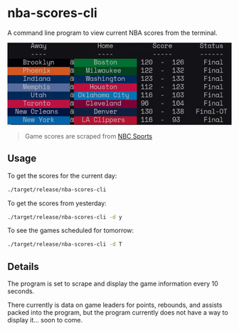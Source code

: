 # nba-scores-cli
A command line program to view current NBA scores from the terminal.

![](images/output1.png)

> Game scores are scraped from [NBC
 Sports](https://scores.nbcsports.com/nba/scoreboard.asp?meta=true)

<!-- ## Installation -->

## Usage
To get the scores for the current day:
```bash
./target/release/nba-scores-cli
```

To get the scores from yesterday:
```bash
./target/release/nba-scores-cli -d y
```

To see the games scheduled for tomorrow:
```bash
./target/release/nba-scores-cli -d T
```

## Details
The program is set to scrape and display the game information every 10 seconds.

There currently is data on game leaders for points, rebounds, and assists packed into the program,
but the program currently does not have a way to display it... soon to come.
